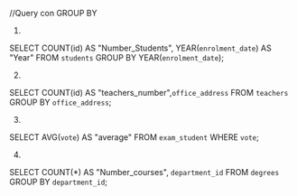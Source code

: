//Query con GROUP BY

1)
SELECT COUNT(id) AS "Number_Students", YEAR(`enrolment_date`) AS "Year" FROM `students` 
GROUP BY YEAR(`enrolment_date`);

2)
SELECT COUNT(id) AS "teachers_number",`office_address` 
FROM `teachers` 
GROUP BY `office_address`;

3)
SELECT AVG(`vote`) AS "average" 
FROM `exam_student` 
WHERE `vote`;

4)
SELECT COUNT(*) AS "Number_courses", `department_id` 
FROM `degrees` 
GROUP BY `department_id`;